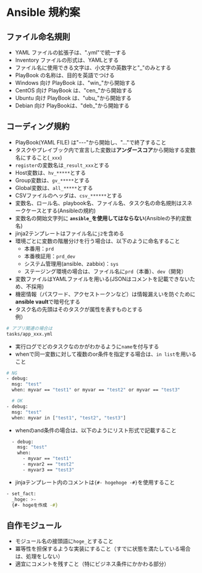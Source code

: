 # Ansible 規約案

## ファイル命名規則

- YAML ファイルの拡張子は、".yml"で統一する
- Inventory ファイルの形式は、YAMLとする
- ファイル名に使用できる文字は、小文字の英数字と"_"のみとする
- PlayBook の名称は、目的を英語でつける
- Windows 向け PlayBook は、"win_"から開始する
- CentOS 向け PlayBook は、"cen_"から開始する
- Ubuntu 向け PlayBook は、"ubu_"から開始する
- Debian 向け PlayBookは、"deb_"から開始する

## コーディング規約

- PlayBook(YAML FILE) は"---"から開始し、"..."で終了すること
- タスクやプレイブック内で宣言した変数は**アンダースコア**から開始する変数名にすること(`_xxx`)
- `register`の変数名は`_result_xxx`とする
- Host変数は、`hv_*****`とする
- Group変数は、`gv_*****`とする
- Global変数は、`all_*****`とする
- CSVファイルのヘッダは、`csv_******`とする
- 変数名、ロール名、playbook名、ファイル名、タスク名の命名規則はスネークケースとする(Ansibleの規約)
- 変数名の開始文字列に **`ansible_`を使用してはならない**(Ansibleの予約変数名)
- jinja2テンプレートはファイル名に`j2`を含める
- 環境ごとに変数の階層分けを行う場合は、以下のように命名すること
  - 本番用：`prd`
  - 本番検証用：`prd_dev`
  - システム管理用(ansible、zabbix)：`sys`
  - ステージング環境の場合は、ファイル名に`prd`（本番）、`dev`（開発）
- 変数ファイルはYAMLファイルを用いる(JSONはコメントを記載できないため、不採用)
- 機密情報（パスワード、アクセストークンなど）は情報漏えいを防ぐために**ansible vault**で暗号化する
- タスク名の先頭はそのタスクが属性を表すものとする<br/>
    例）<br/>

```sh
# アプリ関連の場合は
tasks/app_xxx.yml
```

- 実行ログでどのタスクなのかがわかるように`name`を付与する
- whenで同一変数に対して複数のor条件を指定する場合は、`in list`を用いること<br/>

```sh
# NG
- debug:
  msg: "test"
  when: myvar == "test1" or myvar == "test2" or myvar == "test3"

  # OK
- debug:
  msg: "test"
  when: myvar in ["test1", "test2", "test3"]
```

- whenのand条件の場合は、以下のようにリスト形式で記載すること<br/>

```sh
  - debug:
    msg: "test"
    when:
      - myvar == "test1"
      - myvar2 == "test2"
      - myvar3 == "test3"
```

- jinjaテンプレート内のコメントは`{#- hogehoge -#}`を使用すること<br/>

```sh
- set_fact:
  _hoge: >-
  {#- hogeを作成 -#}
```

## 自作モジュール

- モジュール名の接頭語に`hoge_`とすること
- 冪等性を担保するような実装にすること（すでに状態を満たしている場合は、処理をしない）
- 適宜にコメントを残すこと（特にビジネス条件にかかわる部分）
